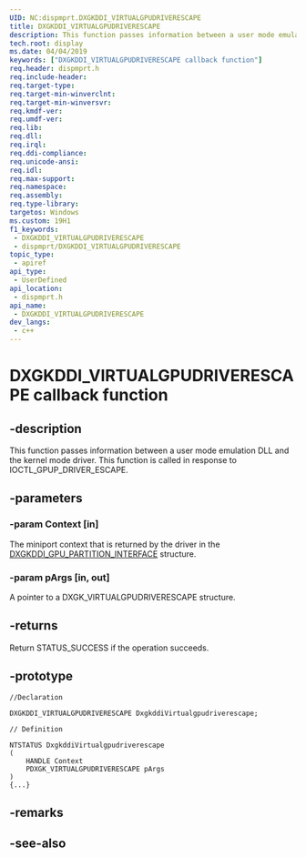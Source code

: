 ```yaml
---
UID: NC:dispmprt.DXGKDDI_VIRTUALGPUDRIVERESCAPE
title: DXGKDDI_VIRTUALGPUDRIVERESCAPE
description: This function passes information between a user mode emulation DLL and the kernel mode driver.
tech.root: display
ms.date: 04/04/2019
keywords: ["DXGKDDI_VIRTUALGPUDRIVERESCAPE callback function"]
req.header: dispmprt.h
req.include-header: 
req.target-type: 
req.target-min-winverclnt: 
req.target-min-winversvr: 
req.kmdf-ver: 
req.umdf-ver: 
req.lib: 
req.dll: 
req.irql: 
req.ddi-compliance: 
req.unicode-ansi: 
req.idl: 
req.max-support: 
req.namespace: 
req.assembly: 
req.type-library: 
targetos: Windows
ms.custom: 19H1
f1_keywords:
 - DXGKDDI_VIRTUALGPUDRIVERESCAPE
 - dispmprt/DXGKDDI_VIRTUALGPUDRIVERESCAPE
topic_type:
 - apiref
api_type:
 - UserDefined
api_location:
 - dispmprt.h
api_name:
 - DXGKDDI_VIRTUALGPUDRIVERESCAPE
dev_langs:
 - c++
---
```


# DXGKDDI_VIRTUALGPUDRIVERESCAPE callback function


## -description

This function passes information between a user mode emulation DLL and the kernel mode driver. This function is called in response to IOCTL_GPUP_DRIVER_ESCAPE.

## -parameters

### -param Context [in]

The miniport context that is returned by the driver in the [DXGKDDI_GPU_PARTITION_INTERFACE](ns-dispmprt-_dxgkddi_gpu_partition_interface.md) structure.

### -param pArgs [in, out]

A pointer to a DXGK_VIRTUALGPUDRIVERESCAPE structure.

## -returns

Return STATUS_SUCCESS if the operation succeeds.

## -prototype

```
//Declaration

DXGKDDI_VIRTUALGPUDRIVERESCAPE DxgkddiVirtualgpudriverescape; 

// Definition

NTSTATUS DxgkddiVirtualgpudriverescape 
(
	HANDLE Context
	PDXGK_VIRTUALGPUDRIVERESCAPE pArgs
)
{...}

```

## -remarks

## -see-also

